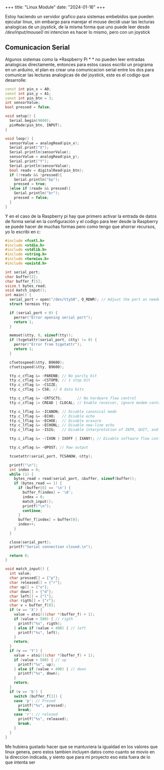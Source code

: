 +++
title: "Linux Module"
date: "2024-01-16"
+++

Estoy haciendo un servidor grafico para sistemas embebidos que pueden ejecutar linux, sin embargo para manejar el mouse decidi usar las lecturas analogicas de un joystick, de la misma forma que uno puede leer desde */dev/input/mouse0* mi intencion es hacer lo mismo, pero con un joystick

## Comunicacion Serial
Algunos sistemas como la *Raspberry Pi \* * no pueden leer entradas analogicas directamente, entonces para estos casos escribi un programa en un arduino, el plan es crear una comunicacion serial entre los dos para comunicar las lecturas analogicas de del joystick, este es el codigo que 
desarrolle:

```ino
const int pin_x = A0;
const int pin_y = A1;
const int pin_btn = 3;
int sensorValue;
bool pressed = false;

void setup() {
  Serial.begin(9600);
  pinMode(pin_btn, INPUT);
}

void loop() {
  sensorValue = analogRead(pin_x);
  Serial.print("X");
  Serial.println(sensorValue);
  sensorValue = analogRead(pin_y);
  Serial.print("Y");
  Serial.println(sensorValue);
  bool readv = digitalRead(pin_btn);
  if (!readv && !pressed){
    Serial.println("bp");
    pressed = true;
  }else if (readv && pressed){
    Serial.println("br");
    pressed = false;
  }
}
```

Y en el caso de la Raspberry pi hay que primero activar la entrada de datos de forma serial en la configuración y el codigo para leer desde la Raspberry se puede hacer de muchas formas pero como tengo que ahorrar recursos, yo lo escribi en c:

```c
#include <fcntl.h>
#include <stdio.h>
#include <stdlib.h>
#include <string.h>
#include <termios.h>
#include <unistd.h>

int serial_port;
char buffer[2];
char buffer_f[5];
ssize_t bytes_read;
void match_input();
int main() {
  serial_port = open("/dev/ttyS0", O_RDWR); // Adjust the port as needed
  struct termios tty;

  if (serial_port < 0) {
    perror("Error opening serial port");
    return 1;
  }

  memset(&tty, 0, sizeof(tty));
  if (tcgetattr(serial_port, &tty) != 0) {
    perror("Error from tcgetattr");
    return 1;
  }

  cfsetospeed(&tty, B9600);
  cfsetispeed(&tty, B9600);

  tty.c_cflag &= ~PARENB; // No parity bit
  tty.c_cflag &= ~CSTOPB; // 1 stop bit
  tty.c_cflag &= ~CSIZE;
  tty.c_cflag |= CS8; // 8 data bits

  tty.c_cflag &= ~CRTSCTS;       // No hardware flow control
  tty.c_cflag |= CREAD | CLOCAL; // Enable receiver, ignore modem control lines

  tty.c_lflag &= ~ICANON; // Disable canonical mode
  tty.c_lflag &= ~ECHO;   // Disable echo
  tty.c_lflag &= ~ECHOE;  // Disable erasure
  tty.c_lflag &= ~ECHONL; // Disable new-line echo
  tty.c_lflag &= ~ISIG;   // Disable interpretation of INTR, QUIT, and SUSP

  tty.c_iflag &= ~(IXON | IXOFF | IXANY); // Disable software flow control

  tty.c_oflag &= ~OPOST; // Raw output

  tcsetattr(serial_port, TCSANOW, &tty);

  printf("\n");
  int index = 0;
  while (1) {
    bytes_read = read(serial_port, &buffer, sizeof(buffer));
    if (bytes_read == 1) {
      if (buffer[0] == '\n') {
        buffer_f[index] = '\0';
        index = 0;
        match_input();
        printf("\n");
        continue;
      }
      buffer_f[index] = buffer[0];
      index++;
    }
  }

  close(serial_port);
  printf("Serial connection closed.\n");

  return 0;
}

void match_input() {
  int value;
  char pressed[] = {"p"};
  char released[] = {"r"};
  char up[] = {"u"};
  char down[] = {"d"};
  char left[] = {"l"};
  char rigth[] = {"r"};
  char v = buffer_f[0];
  if (v == 'X') {
    value = atoi(((char *)buffer_f) + 1);
    if (value > 580) { // rigth
      printf("%s", rigth);
    } else if (value < 400) { // left
      printf("%s", left);
    }
    return;
  }
  if (v == 'Y') {
    value = atoi(((char *)buffer_f) + 1);
    if (value > 580) { // up
      printf("%s", up);
    } else if (value < 400) { // down
      printf("%s", down);
    }
    return;
  }
  if (v == 'b') {
    switch (buffer_f[1]) {
    case 'p': // Presed
      printf("%s", pressed);
      break;
    case 'r': // relesed
      printf("%s", released);
      break;
    }
  }
}
```

Me hubiera gustado hacer que se mantuviera la igualdad en los valores que linux genera, pero estos tambien incluyen datos como cuanto se movio en la direccion indicada, y siento que para mi proyecto eso esta fuera de lo que intenta ser


